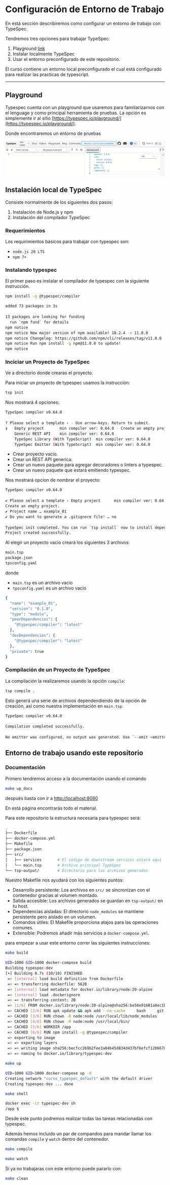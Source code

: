 # Configuración de Entorno de Trabajo


En está sección describiremos como configurar un entorno de trabajo con TypeSpec.

Tendremos tres opciones para trabajar TypeSpec:

1. Playground [link](https://typespec.io/playground/)
2. Instalar localmente TypeSpec
3. Usar el entorno preconfigurado de este repositorio.

El curso contiene un entorno local preconfigurado el cual está configurado para realizar las practicas de typescript.

---

## Playground 

Typespec cuenta con un playground que usaremos para familiarizarnos con el lenguage y como principal herramienta de pruebas. La opción es simplemente ir al sitio [https://typespec.io/playground/](https://typespec.io/playground/).

Donde encontraremos un entorno de pruebas

![Playground](../images/typespec_playground.png)

## Instalación local de TypeSpec

Consiste normalmente de los siguientes dos pasos:

1. Instalación de Node.js y npm
2. Instalación del compilador TypeSpec

### Requerimientos


Los requirimientos básicos para trabajar con typespec son:

- `node.js 20 LTS`
- `npm 7+`


### Instalando typespec

El primer paso es instalar el compilador de typespec con la siguiente instrucción.

```bash title="Instalación de typespec compiler"
npm install -g @typespec/compiler
```


```bash title="Ejemplo de salida esperada"
added 73 packages in 3s

13 packages are looking for funding
  run `npm fund` for details
npm notice
npm notice New major version of npm available! 10.2.4 -> 11.0.0
npm notice Changelog: https://github.com/npm/cli/releases/tag/v11.0.0
npm notice Run npm install -g npm@11.0.0 to update!
npm notice
```

### Inciciar un Proyecto de TypeSpec

Ve a directorio donde crearas el proyecto. 

Para iniciar un proyecto de typespec usamos la instrucción:

```bash title="tsp init"
tsp init 
```

Nos mostrará 4 opciones:

```bash title="Salida de tsp init"
TypeSpec compiler v0.64.0

? Please select a template › - Use arrow-keys. Return to submit.
❯   Empty project       min compiler ver: 0.64.0 - Create an empty project.
    Generic REST API    min compiler ver: 0.64.0
    TypeSpec Library (With TypeScript)  min compiler ver: 0.64.0
    TypeSpec Emitter (With TypeScript)  min compiler ver: 0.64.0
```

- Crear proyecto vacio.
- Crear un REST API generica.
- Crear un nuevo paquete para agregar decoradores o linters a typespec.
- Crear un nuevo paquete que estará emitiendo typespec.

Nos mostrará opcion de nombrar el proyecto:

```bash title="Salida de Empty Project"
TypeSpec compiler v0.64.0

✔ Please select a template › Empty project      min compiler ver: 0.64.0
Create an empty project.
✔ Project name … example_01
✔ Do you want to generate a .gitignore file? … no

TypeSpec init completed. You can run `tsp install` now to install dependencies.
Project created successfully.
```

Al elegir un proyecto vacio creará los siguientes 3 archivos:

```bash title="Proyecto Vacio"
main.tsp
package.json
tpsconfig.yaml
```

donde

- `main.tsp` es un archivo vacio
- `tpsconfig.yaml` es un archivo vacio 

```bash title="package.json"
{
  "name": "example_01",
  "version": "0.1.0",
  "type": "module",
  "peerDependencies": {
    "@typespec/compiler": "latest"
  },
  "devDependencies": {
    "@typespec/compiler": "latest"
  },
  "private": true
}
```


### Compilación de un Proyecto de TypeSpec

La compilación la realizaremos usando la opción `compile`:

```bash title="Instrucción para Compilar"
tsp compile .
```

Esto generá una serie de archivos dependendiendo de la opción de creación, así como nuestra implementación en `main.tsp`.

```bash title="Salida de Compilación"
TypeSpec compiler v0.64.0

Compilation completed successfully.

No emitter was configured, no output was generated. Use `--emit <emitterName>` to pick emitter or specify it in the TypeSpec config.
```



## Entorno de trabajo usando este repositorio

### Documentación

Primero tendremos acceso a la documentación usando el comando

```bash title="Build y run documentación"
make up_docs
```

después basta con ir a [http://localhost:8080](http://localhost:8080)

En está página encontrarás todo el material.


Para este repositorio la estructura necesaria para typespec será:

```bash hl_lines="7-9" title="Archivos principales para TypeSpec"
.
├── Dockerfile
├── docker-compose.yml
├── Makefile
├── package.json
├── src/
│   ├── services       # El código de downstream services estará aquí
│   └── main.tsp       # Archivo principal TypeSpec
└── tsp-output/        # Directorio para los archivos generados
```

Nuestro Makefile nos ayudará con los siguientes puntos:

- Desarrollo persistente: Los archivos en `src/` se sincronizan con el contenedor gracias al volumen montado.
- Salida accesible: Los archivos generados se guardan en `tsp-output/` en tu host.
- Dependencias aisladas: El directorio `node_modules` se mantiene persistente pero aislado en un volumen.
- Comandos útiles: El Makefile proporciona atajos para las operaciones comunes.
- Extensible: Podremos añadir más servicios a `docker-compose.yml`.


para empezar a usar este entorno correr las siguientes instrucciones:


```bash title="Crear la imagen de docker"
make build
```

```bash title="Salida make build"
UID=1000 GID=1000 docker-compose build
Building typespec-dev
[+] Building 0.7s (10/10) FINISHED                                                                       docker:default
 => [internal] load build definition from Dockerfile                                                               0.0s
 => => transferring dockerfile: 562B                                                                               0.0s
 => [internal] load metadata for docker.io/library/node:20-alpine                                                  0.7s
 => [internal] load .dockerignore                                                                                  0.0s
 => => transferring context: 2B                                                                                    0.0s
 => [1/6] FROM docker.io/library/node:20-alpine@sha256:be56e91681a8ec1bba91e3006039bd228dc797fd984794a3efedab325b  0.0s
 => CACHED [2/6] RUN apk update && apk add --no-cache     bash     git     curl     openssh-client     nodejs      0.0s
 => CACHED [3/6] RUN chown -R node:node /usr/local/lib/node_modules                                                0.0s
 => CACHED [4/6] RUN chown -R node:node /usr/local/bin/                                                            0.0s
 => CACHED [5/6] WORKDIR /app                                                                                      0.0s
 => CACHED [6/6] RUN npm install -g @typespec/compiler                                                             0.0s
 => exporting to image                                                                                             0.0s
 => => exporting layers                                                                                            0.0s
 => => writing image sha256:becfcc269b2fee3a04b45d834d437bf6efcf120667877e41c2e98f4e4340b1a2                       0.0s
 => => naming to docker.io/library/typespec-dev                                                                    0.0s
```


```bash title="Iniciar el contendor de docker"
make up
```

```bash title="Salida make up"
UID=1000 GID=1000 docker-compose up -d
Creating network "curso_typespec_default" with the default driver
Creating typespec-dev ... done
```

```bash title="Conectarnos al contendor de docker"
make shell
```

```bash title="Salida make shell"
docker exec -it typespec-dev sh
/app $
```

Desde este punto podremos realizar todas las tareas relacionadas con typespec.

Además hemos incluido un par de compandos para mandar llamar los comandas `compile` y `watch` dentro del contenedor.


```bash title="Compilar el archivo de typespec"
make compile
```

```bash title="Ejecutar el watch de typespec"
make watch
```


Si ya no trabajaras con este entorno puede pararlo con:

```bash title="Detener contenedor"
make clean
```


